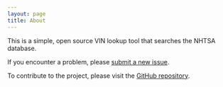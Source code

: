 ```yaml
---
layout: page
title: About
---
```


This is a simple, open source VIN lookup tool that searches the NHTSA database.

If you encounter a problem, please [submit a new issue](https://github.com/matthiasmiller/openvindecoder/issues/new).

To contribute to the project, please visit the
[GitHub repository](http://github.com/matthiasmiller/openvindecoder/).
